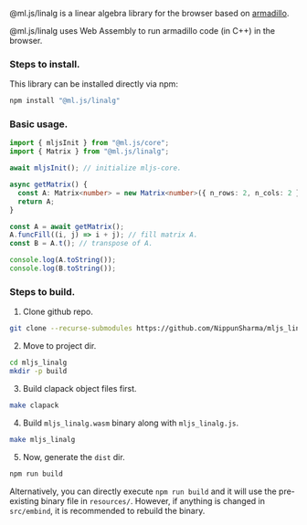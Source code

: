 @ml.js/linalg is a linear algebra library for the browser based on [armadillo](https://gitlab.com/conradsnicta/armadillo-code).

@ml.js/linalg uses Web Assembly to run armadillo code (in C++) in the browser.

### Steps to install.
This library can be installed directly via npm:
```bash
npm install "@ml.js/linalg"
```

### Basic usage.
```typescript
import { mljsInit } from "@ml.js/core";
import { Matrix } from "@ml.js/linalg";

await mljsInit(); // initialize mljs-core.

async getMatrix() {
  const A: Matrix<number> = new Matrix<number>({ n_rows: 2, n_cols: 2 }, "float");
  return A;
}

const A = await getMatrix();
A.funcFill((i, j) => i + j); // fill matrix A.
const B = A.t(); // transpose of A.

console.log(A.toString());
console.log(B.toString());
```

### Steps to build.
1. Clone github repo.
```bash
git clone --recurse-submodules https://github.com/NippunSharma/mljs_linalg
```
2. Move to project dir.
```bash
cd mljs_linalg
mkdir -p build
```
3. Build clapack object files first.
```bash
make clapack
```
4. Build `mljs_linalg.wasm` binary along with `mljs_linalg.js`.
```bash
make mljs_linalg
```
5. Now, generate the `dist` dir.
```bash
npm run build
```

Alternatively, you can directly execute `npm run build` and it will
use the pre-existing binary file in `resources/`. However, if anything
is changed in `src/embind`, it is recommended to rebuild the binary.

